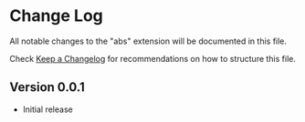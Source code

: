 # Change Log
All notable changes to the "abs" extension will be documented in this file.

Check [Keep a Changelog](http://keepachangelog.com/) for recommendations on how to structure this file.

## Version 0.0.1
- Initial release
